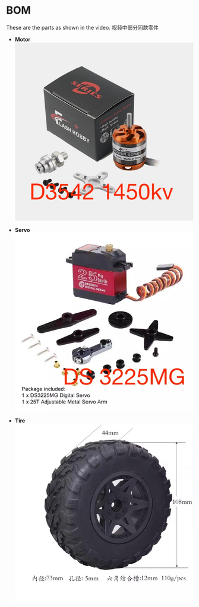 #  BOM
These are the parts as shown in the video.
视频中部分同款零件


* **Motor**
![motor](res/motor.jpg)


* **Servo**
![servo](res/servo.jpg)


* **Tire**
![servo](res/tire.jpg)

